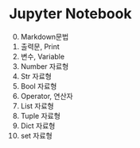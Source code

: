# Jupyter Notebook

0. Markdown문법
1. 출력문, Print
2. 변수, Variable
3. Number 자료형
4. Str 자료형
5. Bool 자료형
6. Operator, 연산자
7. List 자료형
8. Tuple 자료형
9. Dict 자료형
10. set 자료형